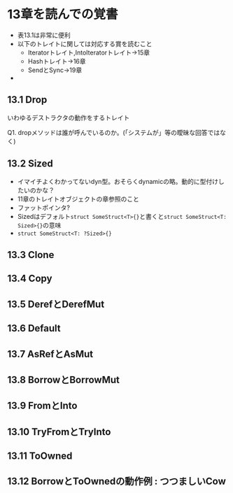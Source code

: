  
# 13章を読んでの覚書

- 表13.1は非常に便利
- 以下のトレイトに関しては対応する賞を読むこと
  - Iteratorトレイト,IntoIteratorトレイト->15章
  - Hashトレイト->16章
  - SendとSync->19章
- 
## 13.1 Drop

いわゆるデストラクタの動作をするトレイト

Q1. dropメソッドは誰が呼んでいるのか。(「システムが」等の曖昧な回答ではなく)

## 13.2 Sized

- イマイチよくわかってないdyn型。おそらくdynamicの略。動的に型付けしたいのかな？
- 11章のトレイトオブジェクトの章参照のこと
- ファットポインタ?
- Sizedはデフォルト```struct SomeStruct<T>{}```と書くと```struct SomeStruct<T: Sized>{}```の意味
- ```struct SomeStruct<T: ?Sized>{}```



## 13.3 Clone


## 13.4 Copy

## 13.5 DerefとDerefMut

## 13.6 Default

## 13.7 AsRefとAsMut

## 13.8 BorrowとBorrowMut

## 13.9 FromとInto

## 13.10 TryFromとTryInto

## 13.11 ToOwned

## 13.12 BorrowとToOwnedの動作例 : つつましいCow
